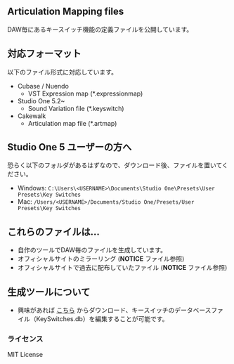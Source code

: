 ## Articulation Mapping files

DAW毎にあるキースイッチ機能の定義ファイルを公開しています。

## 対応フォーマット

以下のファイル形式に対応しています。

- Cubase / Nuendo
    - VST Expression map (*.expressionmap)
- Studio One 5.2~
    - Sound Variation file (*.keyswitch)
- Cakewalk
    - Articulation map file (*.artmap)


## Studio One 5 ユーザーの方へ

恐らく以下のフォルダがあるはずなので、ダウンロード後、ファイルを置いてください。

- Windows: `C:\Users\<USERNAME>\Documents\Studio One\Presets\User Presets\Key Switches`
- Mac: `/Users/<USERNAME>/Documents/Studio One/Presets/User Presets\Key Switches`

## これらのファイルは...

- 自作のツールでDAW毎のファイルを生成しています。
- オフィシャルサイトのミラーリング (**NOTICE** ファイル参照)
- オフィシャルサイトで過去に配布していたファイル (**NOTICE** ファイル参照)

## 生成ツールについて

- 興味があれば [こちら](https://github.com/r-koubou/KeySwitchManager) からダウンロード、キースイッチのデータベースファイル（KeySwitches.db）を編集することが可能です。

### ライセンス

MIT License